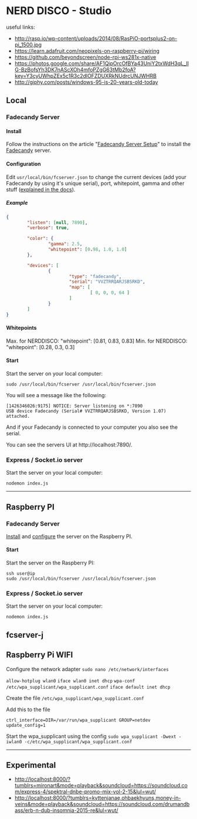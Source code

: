 # NERD DISCO - Studio

useful links:

* <http://rasp.io/wp-content/uploads/2014/08/RasPiO-portsplus2-on-pi_1500.jpg>
* <https://learn.adafruit.com/neopixels-on-raspberry-pi/wiring>
* <https://github.com/beyondscreen/node-rpi-ws281x-native>
* <https://photos.google.com/share/AF1QipOrcOfBYa43UniY2txWdH3qL_IlG-BzBofsYh3DK7nAScXOh4mfoPZgG63tMb2foA?key=Y3cyUWhpZEx5c1R3c2dlOFZDUXRkNUdrcUNJWHRB>
* <http://giphy.com/posts/windows-95-is-20-years-old-today>

## Local

### Fadecandy Server

#### Install

Follow the instructions on the article "[Fadecandy Server Setup](https://learn.adafruit.com/1500-neopixel-led-curtain-with-raspberry-pi-fadecandy/fadecandy-server-setup)" to install the [Fadecandy](https://github.com/scanlime/fadecandy) server.

#### Configuration

Edit `usr/local/bin/fcserver.json` to change the current devices (add your Fadecandy by using it's unique serial), port, whitepoint, gamma and other stuff ([explained in the docs](https://github.com/scanlime/fadecandy/blob/master/doc/fc_server_config.md)). 

##### Example

```json
{
        "listen": [null, 7890],
        "verbose": true,

        "color": {
                "gamma": 2.5,
                "whitepoint": [0.98, 1.0, 1.0]
        },

        "devices": [
                {
                        "type": "fadecandy",
                        "serial": "VVZTRRQARJSBSRKD",
                        "map": [
                                [ 0, 0, 0, 64 ]
                        ]
                }
        ]
}
```

#### Whitepoints

Max. for NERDDISCO: "whitepoint": [0.81, 0.83, 0.83]
Min. for NERDDISCO: "whitepoint": [0.28, 0.3, 0.3]


#### Start

Start the server on your local computer:

```
sudo /usr/local/bin/fcserver /usr/local/bin/fcserver.json
```

You will see a message like the following:

```
[1426346026:9175] NOTICE: Server listening on *:7890
USB device Fadecandy (Serial# VVZTRRQARJSBSRKD, Version 1.07) attached.
```

And if your Fadecandy is connected to your computer you also see the serial.

You can see the servers UI at http://localhost:7890/.



### Express / Socket.io server

Start the server on your local computer:

```
nodemon index.js
```


------------------------------------

## Raspberry PI



### Fadecandy Server

[Install](#install) and [configure](#configuration) the server on the Raspberry PI. 

#### Start

Start the server on the Raspberry PI:

```
ssh user@ip
sudo /usr/local/bin/fcserver /usr/local/bin/fcserver.json
```



### Express / Socket.io server

Start the server on your local computer:

```
nodemon index.js
```



## fcserver-j











## Raspberry Pi WIFI


Configure the network adapter
`sudo nano /etc/network/interfaces`


`allow-hotplug wlan0`
`iface wlan0 inet dhcp`
`wpa-conf /etc/wpa_supplicant/wpa_supplicant.conf`
`iface default inet dhcp`


Create the file `/etc/wpa_supplicant/wpa_supplicant.conf`

Add this to the file

```
ctrl_interface=DIR=/var/run/wpa_supplicant GROUP=netdev
update_config=1
```


Start the wpa_supplicant using the config
`sudo wpa_supplicant -Dwext -iwlan0 -c/etc/wpa_supplicant/wpa_supplicant.conf`


-------------------------

## Experimental

* <http://localhost:8000/?tumblrs=mironart&mode=playback&soundcloud=https://soundcloud.com/express-4/spektral-dnbe-promo-mix-vol-2-15&lul=wut/>
* <http://localhost:8000/?tumblrs=kyttenjanae,ohbaekhyuns,money-in-veins&mode=playback&soundcloud=https://soundcloud.com/drumandbass/erb-n-dub-insomnia-2015-re&lul=wut/>
